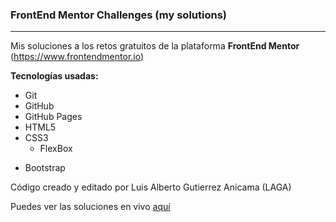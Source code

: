 ﻿### FrontEnd Mentor Challenges (my solutions)

------------

Mis soluciones a los retos gratuitos de la plataforma **FrontEnd Mentor** (https://www.frontendmentor.io)

**Tecnologías usadas:**

* Git
* GitHub
* GitHub Pages
* HTML5
* CSS3
    <!-- * Less -->
    <!-- * Sass -->
    <!-- * Grid -->
    * FlexBox
<!-- * JavaScript -->
<!-- * JQuery -->
* Bootstrap

Código creado y editado por Luis Alberto Gutierrez Anicama (LAGA)

Puedes ver las soluciones en vivo [aquí](https://lagaxyz.github.io/FrontEnd-Mentor-Challenges/)
